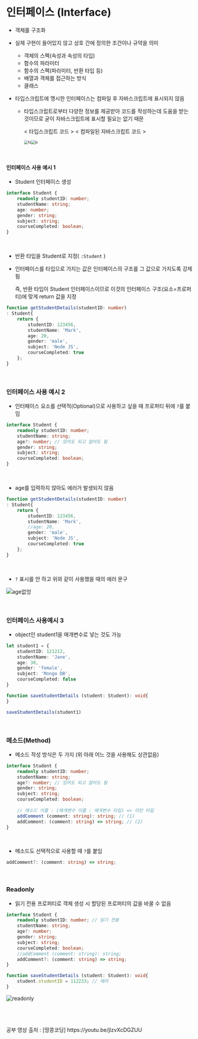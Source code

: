 # 인터페이스 (Interface)

- 객체를 구조화

- 실제 구현이 들어있지 않고 상호 간에 정의한 조건이나 규약을 의미

  - 객체의 스펙(속성과 속성의 타입)
  - 함수의 파라미터
  - 함수의 스펙(파라미터, 반환 타입 등)
  - 배열과 객체를 접근하는 방식
  - 클래스

- 타입스크립트에 명시한 인터페이스는 컴파일 후 자바스크립트에 표시되지 않음

  - 타입스크립트로부터 다양한 정보를 제공받아 코드를 작성하는데 도움을 받는 것이므로 굳이 자바스크립트에 표시할 필요는 없기 때문

    < 타입스크립트 코드 >													< 컴파일된 자바스크립트 코드 >

    <img src="https://user-images.githubusercontent.com/24764210/120063991-fa36d880-c0a4-11eb-9591-75c618be0646.PNG" alt="ts" style="zoom: 67%;" /><img src="https://user-images.githubusercontent.com/24764210/120063992-facf6f00-c0a4-11eb-9974-e0e49630179a.PNG" alt="js" style="zoom:67%;" />

<br>

#### 인터페이스 사용 예시 1

- Student 인터페이스 생성

```typescript
interface Student {
    readonly studentID: number;
    studentName: string;
    age: number;
    gender: string;
    subject: string;
    courseCompleted: boolean;
}
```

<br>

- 반환 타입을 Student로 지정( `:Student` )

- 인터페이스를 타입으로 가지는 값은 인터페이스의 구조를 그 값으로 가지도록 강제됨

  즉, 반환 타입이 Student 인터페이스이므로 이것의 인터페이스 구조(요소=프로퍼티)에 맞게 return 값을 지정

```typescript
function getStudentDetails(studentID: number)
: Student{
    return {
        studentID: 123456,
        studentName: 'Mark',
        age: 20,
        gender: 'male',
        subject: 'Node JS',
        courseCompleted: true
    }; 
}
```

<br>

### 인터페이스 사용 예시 2

- 인터페이스 요소를 선택적(Optional)으로 사용하고 싶을 때 프로퍼티 뒤에 `?`를 붙임

```typescript
interface Student {
    readonly studentID: number;
    studentName: string;
    age?: number; // 있어도 되고 없어도 됨
    gender: string;
    subject: string;
    courseCompleted: boolean;
}
```

<br>

- age를 입력하지 않아도 에러가 발생되지 않음

```typescript
function getStudentDetails(studentID: number)
: Student{
    return {
        studentID: 123456,
        studentName: 'Mark',
        //age: 20,
        gender: 'male',
        subject: 'Node JS',
        courseCompleted: true
    }; 
}
```

<br>

- `?` 표시를 안 하고 위와 같이 사용했을 때의 에러 문구

![age없엉](https://user-images.githubusercontent.com/24764210/120062956-b8effa00-c09f-11eb-9d99-7b4ec3230942.png)

<br>

### 인터페이스 사용예시 3

- object인 student1을 매개변수로 넣는 것도 가능

```typescript
let student1 = {
    studentID: 121212,
    studentName: 'Jane',
    age: 30,
    gender: 'female',
    subject: 'Mongo DB',
    courseCompleted: false
}

function saveStudentDetails (student: Student): void{
}

saveStudentDetails(student1)
```

<br>

### 메소드(Method)

- 메소드 작성 방식은 두 가지 (위 아래 어느 것을 사용해도 상관없음)

```typescript
interface Student {
    readonly studentID: number;
    studentName: string;
    age?: number; // 있어도 되고 없어도 됨
    gender: string;
    subject: string;
    courseCompleted: boolean;
    
    // 메소드 이름 : (매개변수 이름 : 매개변수 타입) => 리턴 타입
    addComment (comment: string): string; // (1)
    addComment: (comment: string) => string; // (2)
}
```

<br>

- 메소드도 선택적으로 사용할 때 `?`를 붙임

```typescript
addComment?: (comment: string) => string;
```

<br>

### Readonly

- 읽기 전용 프로퍼티로 객체 생성 시 할당된 프로퍼티의 값을 바꿀 수 없음

```typescript
interface Student {
    readonly studentID: number; // 읽기 전용
    studentName: string;
    age?: number;
    gender: string;
    subject: string;
    courseCompleted: boolean;
    //addComment (comment: string): string;
    addComment?: (comment: string) => string;
}

function saveStudentDetails (student: Student): void{
    student.studentID = 112233; // 에러 
}
```

![readonly](https://user-images.githubusercontent.com/24764210/120063449-34eb4180-c0a2-11eb-91d7-c718bd388293.png)

<br>

<br>

<br>
공부 영상 출처 : [땅콩코딩] https://youtu.be/jlzvXcDGZUU